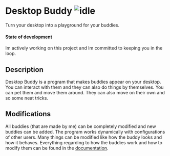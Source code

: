 # Desktop Buddy ![idle](https://github.com/jvietman/pokebuddy/assets/77661493/7f1023e7-1a1e-4747-81e2-d34990eac1d4)
Turn your desktop into a playground for your buddies.

#### State of development
Im actively working on this project and Im committed to keeping you in the loop.

## Description
Desktop Buddy is a program that makes buddies appear on your desktop.
You can interact with them and they can also do things by themselves. You can pet them and move them around. They can also move on their own and so some neat tricks.

## Modifications
All buddies (that are made by me) can be completely modified and new buddies can be added. The program works dynamically with configurations of other users. Many things can be modified like how the buddy looks and how it behaves. Everything regarding to how the buddies work and how to modify them can be found in the [documentation](doc.md).
